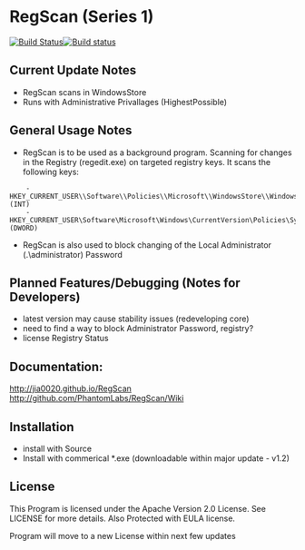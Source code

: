 RegScan (Series 1)
======= 
[![Build Status](https://magnum.travis-ci.com/jia0020/RegScan.svg?token=jNcGbvhpzf7ShKf8jn8X)](https://magnum.travis-ci.com/jia0020/RegScan)[![Build status](https://ci.appveyor.com/api/projects/status/iwvd7ke4vhqvanrd?svg=true)](https://ci.appveyor.com/project/jia0020/regscan)

Current Update Notes
-------
- RegScan scans in WindowsStore
- Runs with Administrative Privallages (HighestPossible)

General Usage Notes
-------

- RegScan is to be used as a background program. Scanning for changes in the Registry (regedit.exe) on targeted registry keys. It scans the following keys:
```
    - HKEY_CURRENT_USER\\Software\\Policies\\Microsoft\\WindowsStore\\WindowsStore (INT)
    - HKEY_CURRENT_USER\Software\Microsoft\Windows\CurrentVersion\Policies\System\\DisableChangePassword (DWORD)
```
- RegScan is also used to block changing of the Local Administrator (.\administrator) Password


Planned Features/Debugging (Notes for Developers)
-------
- latest version may cause stability issues (redeveloping core)
- need to find a way to block Administrator Password, registry?
- license Registry Status

Documentation:
-------
http://jia0020.github.io/RegScan <br>
http://github.com/PhantomLabs/RegScan/Wiki

Installation
-------
- install with Source
- Install with commerical *.exe (downloadable within major update - v1.2)

License
-------
This Program is licensed under the Apache Version 2.0 License. See LICENSE for more details.
Also Protected with EULA license.

Program will move to a new License within next few updates







